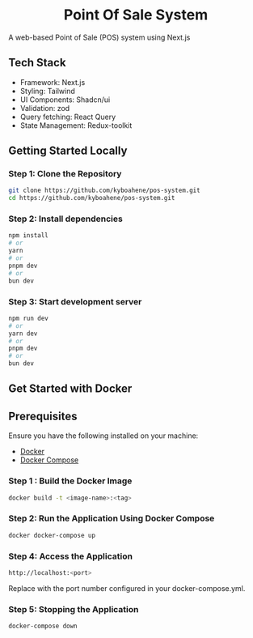 <h1 align="center">Point Of Sale System</h1>
A web-based Point of Sale (POS) system using Next.js

## Tech Stack
- Framework: Next.js
- Styling: Tailwind
- UI Components: Shadcn/ui
- Validation: zod
- Query fetching: React Query
- State Management: Redux-toolkit


## Getting Started Locally

### Step 1: Clone the Repository

```sh
git clone https://github.com/kyboahene/pos-system.git
cd https://github.com/kyboahene/pos-system.git
```

### Step 2: Install dependencies

```bash
npm install
# or
yarn 
# or
pnpm dev
# or
bun dev
```

### Step 3: Start development server

```bash
npm run dev
# or
yarn dev
# or
pnpm dev
# or
bun dev
```

## Get Started with Docker

## Prerequisites

Ensure you have the following installed on your machine:
- [Docker](https://docs.docker.com/get-docker/)
- [Docker Compose](https://docs.docker.com/compose/install/)

### Step 1 : Build the Docker Image

```bash
docker build -t <image-name>:<tag> 
```

### Step 2: Run the Application Using Docker Compose

```bash
docker docker-compose up

```

### Step 4: Access the Application

```bash
http://localhost:<port>

```
Replace <port> with the port number configured in your docker-compose.yml.

### Step 5: Stopping the Application

```bash
docker-compose down
```
